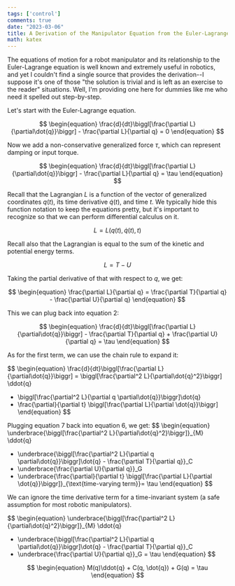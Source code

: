 ```yaml
---
tags: ['control']
comments: true
date: "2023-03-06"
title: A Derivation of the Manipulator Equation from the Euler-Lagrange Equation
math: katex
---
```


The equations of motion for a robot manipulator and its relationship to the Euler-Lagrange equation is well known and extremely useful in robotics, and yet I couldn't find a single source that provides the derivation--I suppose it's one of those "the solution is trivial and is left as an exercise to the reader" situations. Well, I'm providing one here for dummies like me who need it spelled out step-by-step.

Let's start with the Euler-Lagrange equation. 

$$
\begin{equation}
\frac{d}{dt}\biggl[\frac{\partial L}{\partial\dot{q}}\biggr] - \frac{\partial L}{\partial q} = 0
\end{equation}
$$

Now we add a non-conservative generalized force $\tau$, which can represent damping or input torque.

$$
\begin{equation}
\frac{d}{dt}\biggl[\frac{\partial L}{\partial\dot{q}}\biggr] - \frac{\partial L}{\partial q} = \tau
\end{equation}
$$

Recall that the Lagrangian $L$ is a function of the vector of generalized coordinates $q(t)$, its time derivative $\dot{q}(t)$, and time $t$. We typically hide this function notation to keep the equations pretty, but it's important to recognize so that we can perform differential calculus on it.

$$
\begin{equation}
L = L(q(t), \dot{q}(t), t)
\end{equation}
$$

Recall also that the Lagrangian is equal to the sum of the kinetic and potential energy terms.

$$
\begin{equation}
L = T - U
\end{equation}
$$

Taking the partial derivative of that with respect to $q$, we get:

$$
\begin{equation}
\frac{\partial L}{\partial q} = \frac{\partial T}{\partial q} - \frac{\partial U}{\partial q}
\end{equation}
$$

This we can plug back into equation 2:

$$
\begin{equation}
\frac{d}{dt}\biggl[\frac{\partial L}{\partial\dot{q}}\biggr] - \frac{\partial T}{\partial q} + \frac{\partial U}{\partial q} = \tau
\end{equation}
$$

As for the first term, we can use the chain rule to expand it:

$$
\begin{equation}
\frac{d}{dt}\biggl[\frac{\partial L}{\partial\dot{q}}\biggr] = \biggl[\frac{\partial^2 L}{\partial\dot{q}^2}\biggr] \ddot{q} 
+ \biggl[\frac{\partial^2 L}{\partial q \partial\dot{q}}\biggr]\dot{q} 
+ \frac{\partial}{\partial t} \biggl[\frac{\partial L}{\partial \dot{q}}\biggr]
\end{equation}
$$

Plugging equation 7 back into equation 6, we get:
$$
\begin{equation}
\underbrace{\biggl[\frac{\partial^2 L}{\partial\dot{q}^2}\biggr]}_{M} \ddot{q} 
+ \underbrace{\biggl[\frac{\partial^2 L}{\partial q \partial\dot{q}}\biggr]\dot{q} - \frac{\partial T}{\partial q}}_C 
+ \underbrace{\frac{\partial U}{\partial q}}_G 
+ \underbrace{\frac{\partial}{\partial t} \biggl[\frac{\partial L}{\partial \dot{q}}\biggr]}_{\text{time-varying term}}= \tau 
\end{equation}
$$

We can ignore the time derivative term for a time-invariant system (a safe assumption for most robotic manipulators).

$$
\begin{equation}
\underbrace{\biggl[\frac{\partial^2 L}{\partial\dot{q}^2}\biggr]}_{M} \ddot{q} 
+ \underbrace{\biggl[\frac{\partial^2 L}{\partial q \partial\dot{q}}\biggr]\dot{q} - \frac{\partial T}{\partial q}}_C 
+ \underbrace{\frac{\partial U}{\partial q}}_G = \tau
\end{equation}
$$

$$
\begin{equation}
M(q)\ddot{q} + C(q, \dot{q}) + G(q) = \tau
\end{equation}
$$